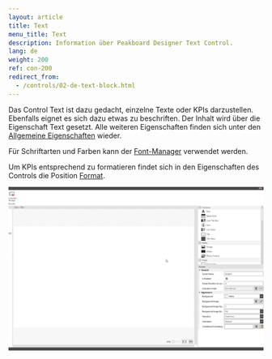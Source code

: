 ```yaml
---
layout: article
title: Text
menu_title: Text
description: Information über Peakboard Designer Text Control.
lang: de
weight: 200
ref: con-200
redirect_from:
  - /controls/02-de-text-block.html
---
```


Das Control Text ist dazu gedacht, einzelne Texte oder KPIs darzustellen.
Ebenfalls eignet es sich dazu etwas zu beschriften. 
Der Inhalt wird über die Eigenschaft Text gesetzt. 
Alle weiteren Eigenschaften finden sich unter den [Allgemeine Eigenschaften](/controls/01-de-allgemeine-eigenschaften.html) wieder.

Für Schriftarten und Farben kann der [Font-Manager](/misc/04-de-fonts.html) verwendet werden.

Um KPIs entsprechend zu formatieren findet sich in den Eigenschaften des Controls die Position [Format](/misc/03-de-formatieren-von-Werten.html).

![image_1](/assets/images/Controls/Text/text01.gif)
